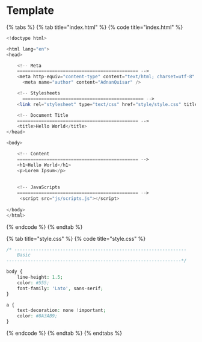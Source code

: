 # Template

{% tabs %}
{% tab title="index.html" %}
{% code title="index.html" %}
```php
<!doctype html>

<html lang="en">
<head>

    <!-- Meta
    ============================================= -->
    <meta http-equiv="content-type" content="text/html; charset=utf-8" />
	  <meta name="author" content="AdnanQuisar" />

    <!-- Stylesheets
	  ============================================= -->
    <link rel="stylesheet" type="text/css" href="style/style.css" title="style" />

    <!-- Document Title
    ============================================= -->
    <title>Hello World</title>
</head>

<body>

   	<!-- Content
   	============================================= -->
    <h1>Hello World</h1>
    <p>Lorem Ipsum</p>
   
   
   	<!-- JavaScripts
   	============================================= -->
     <script src="js/scripts.js"></script>
   
</body>
</html>
```
{% endcode %}
{% endtab %}

{% tab title="style.css" %}
{% code title="style.css" %}
```php
/* ----------------------------------------------------------------
	Basic
-----------------------------------------------------------------*/

body {
	line-height: 1.5;
	color: #555;
	font-family: 'Lato', sans-serif;
}

a {
	text-decoration: none !important;
	color: #8A3AB9;
}
```
{% endcode %}
{% endtab %}
{% endtabs %}

